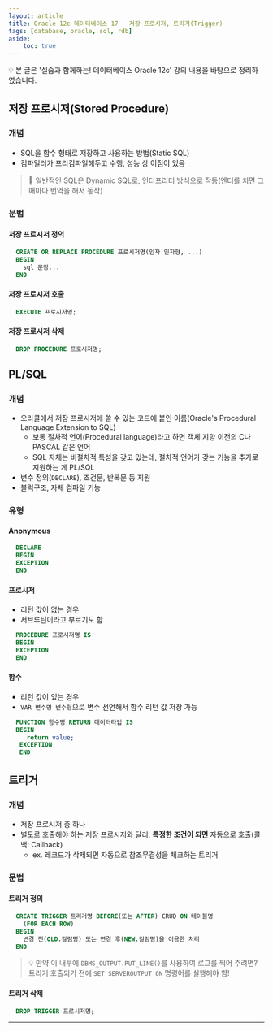 ```yaml
---
layout: article
title: Oracle 12c 데이터베이스 17 - 저장 프로시저, 트리거(Trigger)
tags: [database, oracle, sql, rdb]
aside:
    toc: true
---
```


💡 본 글은 '실습과 함께하는! 데이터베이스 Oracle 12c' 강의 내용을 바탕으로 정리하였습니다.

## 저장 프로시저(Stored Procedure)
### 개념
* SQL을 함수 형태로 저장하고 사용하는 방법(Static SQL)
* 컴파일러가 프리컴파일해두고 수행, 성능 상 이점이 있음

> 📌 일반적인 SQL은 Dynamic SQL로, 인터프리터 방식으로 작동(엔터를 치면 그때마다 번역을 해서 동작)

### 문법
#### 저장 프로시저 정의
```sql
  CREATE OR REPLACE PROCEDURE 프로시저명(인자 인자형, ...)
  BEGIN
    sql 문장...
  END
```

#### 저장 프로시저 호출
```sql
  EXECUTE 프로시저명;
```

#### 저장 프로시저 삭제
```sql
  DROP PROCEDURE 프로시저명;
```

## PL/SQL
### 개념
* 오라클에서 저장 프로시저에 쓸 수 있는 코드에 붙인 이름(Oracle's Procedural Language Extension to SQL)
  + 보통 절차적 언어(Procedural language)라고 하면 객체 지향 이전의 C나 PASCAL 같은 언어
  + SQL 자체는 비절차적 특성을 갖고 있는데, 절차적 언어가 갖는 기능을 추가로 지원하는 게 PL/SQL
* 변수 정의(`DECLARE`), 조건문, 반복문 등 지원
* 블럭구조, 자체 컴파일 기능

### 유형
#### Anonymous
```sql
  DECLARE
  BEGIN
  EXCEPTION
  END
```

#### 프로시저
* 리턴 값이 없는 경우
* 서브루틴이라고 부르기도 함

```sql
  PROCEDURE 프로시저명 IS
  BEGIN
  EXCEPTION
  END
```

#### 함수
* 리턴 값이 있는 경우
* `VAR 변수명 변수형`으로 변수 선언해서 함수 리턴 값 저장 가능

```sql
  FUNCTION 함수명 RETURN 데이터타입 IS
  BEGIN
     return value;
   EXCEPTION
   END
```

## 트리거
### 개념
* 저장 프로시저 중 하나
* 별도로 호출해야 하는 저장 프로시저와 달리, **특정한 조건이 되면** 자동으로 호출(콜백: Callback)
  + ex. 레코드가 삭제되면 자동으로 참조무결성을 체크하는 트리거

### 문법
#### 트리거 정의
```sql
  CREATE TRIGGER 트리거명 BEFORE(또는 AFTER) CRUD ON 테이블명
    (FOR EACH ROW)
  BEGIN
    변경 전(OLD.칼럼명) 또는 변경 후(NEW.컬럼명)을 이용한 처리
  END
```

> 💡 만약 이 내부에  `DBMS_OUTPUT.PUT_LINE()`를 사용하여 로그를 찍어 주려면? 트리거 호출되기 전에 `SET SERVEROUTPUT ON` 명령어를 실행해야 함!

#### 트리거 삭제
```sql
  DROP TRIGGER 프로시저명;
```

***
<!--more-->

